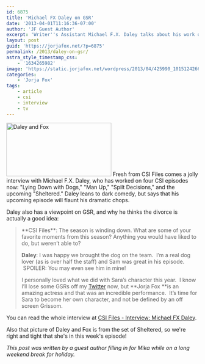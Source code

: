 ```yaml
---
id: 6875
title: 'Michael FX Daley on GSR'
date: '2013-04-01T11:16:36-07:00'
author: 'JF Guest Author'
excerpt: 'Writer''s Assistant Michael F.X. Daley talks about his work on set and just a touch on his thoughts about the latest GSR happenings.'
layout: post
guid: 'https://jorjafox.net/?p=6875'
permalink: /2013/daley-on-gsr/
astra_style_timestamp_css:
    - '1634265982'
image: 'https://static.jorjafox.net/wordpress/2013/04/425990_10151242667651332_1808399906_n.jpg'
categories:
    - 'Jorja Fox'
tags:
    - article
    - csi
    - interview
    - tv
---
```


<img class="alignleft size-thumbnail wp-image-6876" alt="Daley and Fox" src="//static.jorjafox.net/wordpress/2013/04/425990_10151242667651332_1808399906_n.jpg" width="275" height="140" /> Fresh from CSI Files comes a jolly interview with Michael F.X. Daley, who has worked on four CSI episodes now: "Lying Down with Dogs," "Man Up," "Spilt Decisions," and the upcoming "Sheltered." Daley leans to dark comedy, but says that his upcoming episode will flaunt his dramatic chops.

Daley also has a viewpoint on GSR, and why he thinks the divorce is actually a good idea:
<blockquote>**CSI Files**: The season is winding down. What are some of your favorite moments from this season? Anything you would have liked to do, but weren’t able to?

**Daley**: I was happy we brought the dog on the team.  I’m a real dog lover (as is over half the staff) and Sam was great in his episode.  SPOILER: You may even see him in mine!

I personally loved what we did with Sara’s character this year.  I know I’ll lose some GSRs off my <a href="http://twitter.com/mfxdaley" target="_blank">Twitter</a> now, but **Jorja Fox **is an amazing actress and that was an incredible performance.  It’s time for Sara to become her own character, and not be defined by an off screen Grissom.</blockquote>
You can read the whole interview at <a href="http://www.csifiles.com/content/2013/04/interview-michael-fx-daley-2/">CSI Files - Interview: Michael FX Daley</a>.

Also that picture of Daley and Fox is from the set of Sheltered, so we're right and tight that she's in this week's episode!

<em>This post was written by a guest author filling in for Mika while on a long weekend break for holiday.</em>
